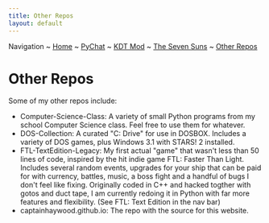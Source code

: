 ```yaml
---
title: Other Repos
layout: default
---
```

Navigation ~ [Home](https://captainhaywood.github.io/) ~ [PyChat](https://captainhaywood.github.io/PyChat/) ~ [KDT Mod](https://captainhaywood.github.io/Kerman-Drive-Technologies/) ~ [The Seven Suns](https://captainhaywood.github.io/The-Seven-Suns) ~ [Other Repos](https://captainhaywood.github.io/OTHER)

# Other Repos
Some of my other repos include:
- Computer-Science-Class: A variety of small Python programs from my school Computer Science class. Feel free to use them for whatever.
- DOS-Collection: A curated "C: Drive" for use in DOSBOX. Includes a variety of DOS games, plus Windows 3.1 with STARS! 2 installed.
- FTL-TextEdition-Legacy: My first actual "game" that wasn't less than 50 lines of code, inspired by the hit indie game FTL: Faster Than Light. Includes several random events, upgrades for your ship that can be paid for with currency, battles, music, a boss fight and a handful of bugs I don't feel like fixing. Originally coded in C++ and hacked togther with gotos and duct tape, I am currently redoing it in Python with far more features and flexibility. (See FTL: Text Edition in the nav bar)
- captainhaywood.github.io: The repo with the source for this website.
